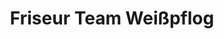 ---
title: "Friseur Team Weißpflog"
url: /berlin/friseur-team-weisspflog-lettestrasse/
shop: Friseur
---